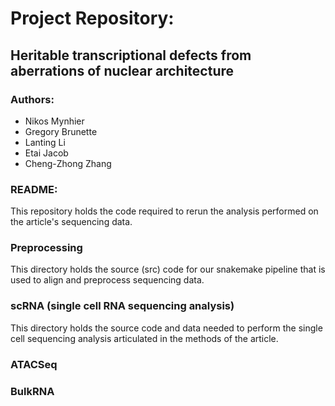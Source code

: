 # Project Repository: 
## Heritable transcriptional defects from aberrations of nuclear architecture

### Authors: 
- Nikos Mynhier
- Gregory Brunette
- Lanting Li
- Etai Jacob
- Cheng-Zhong Zhang

### README:

This repository holds the code required to rerun the analysis performed on the article's sequencing data. 

### Preprocessing 

This directory holds the source (src) code for our snakemake pipeline that is used to align and preprocess sequencing data. 

### scRNA (single cell RNA sequencing analysis)

This directory holds the source code and data needed to perform the single cell sequencing analysis articulated in the methods of the article. 

### ATACSeq

### BulkRNA
